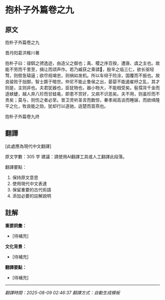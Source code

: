 # 抱朴子外篇卷之九

## 原文

抱朴子外篇卷之九

晋丹阳葛洪稚川著

抱朴子曰：𫘧駬之骋逸迹，由造父之御也；禹、稷之序百揆，遭唐、虞之主也。故能不劳而千里至，揖让而颂声作。若乃臧获之乘骕𫘭，殷辛之临三仁，欲长驱轻骛，则辔急辕逼；欲尽规竭忠，则祸如发机。所以车倾于险涂，国覆而不振也。故良骏败于拙御，智士踬于暗世。仲尼不能止鲁侯之出，晏婴不能遏崔杼之乱，其才则是，主则非也。夫君犹器也，臣犹物也，器小物大，不能相受矣。髫孺背千金而逐蛱蜨，越人弃八珍而甘蛙黾，即患不赏好，又病不识恶矣。夫不用，则虽珍而不贵矣；莫与，则伤之者必至。昔卫灵听圣言而数惊，秦孝闻高谈而睡寐，而欲缉隆平之化，牧良能之勋，犹却行以逐驰，适楚而首燕也。

抱朴子外篇卷九终

## 翻譯

[此處應為現代中文翻譯]

原文字數：305 字
建議：請使用AI翻譯工具或人工翻譯此段落。

翻譯要點：
1. 保持原文意思
2. 使用現代中文表達
3. 保留重要的古代術語
4. 添加必要的註解說明


## 註解

**重要詞彙：**
- [待補充]

**文化背景：**
- [待補充]

**翻譯要點：**
- [待補充]

---
*翻譯時間：2025-08-09 02:46:37*
*翻譯方式：自動生成模板*

